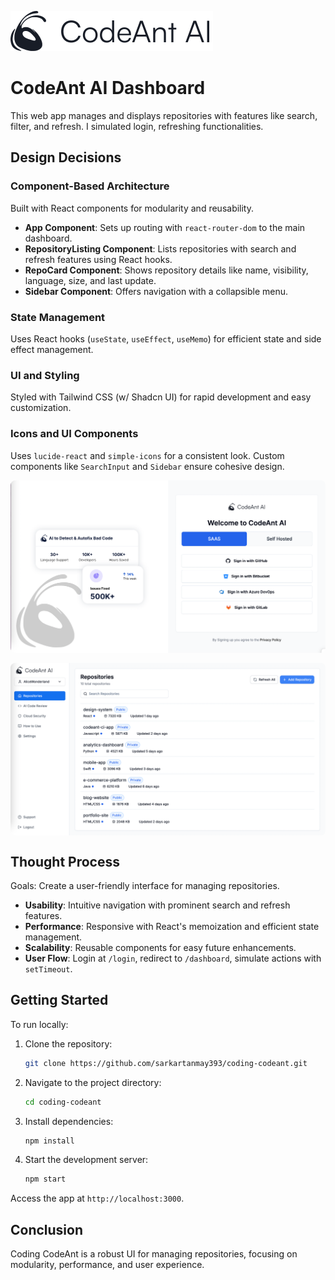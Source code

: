 ![](./src//assets//logo.svg)

# CodeAnt AI Dashboard

This web app manages and displays repositories with features like search, filter, and refresh. I simulated login, refreshing functionalities.

## Design Decisions

### Component-Based Architecture
Built with React components for modularity and reusability.

- **App Component**: Sets up routing with `react-router-dom` to the main dashboard.
- **RepositoryListing Component**: Lists repositories with search and refresh features using React hooks.
- **RepoCard Component**: Shows repository details like name, visibility, language, size, and last update.
- **Sidebar Component**: Offers navigation with a collapsible menu.

### State Management
Uses React hooks (`useState`, `useEffect`, `useMemo`) for efficient state and side effect management.

### UI and Styling
Styled with Tailwind CSS (w/ Shadcn UI) for rapid development and easy customization.

### Icons and UI Components
Uses `lucide-react` and `simple-icons` for a consistent look. Custom components like `SearchInput` and `Sidebar` ensure cohesive design.

<div style="display: flex; flex-wrap: wrap; gap: 16px; justify-content: center;">
  <img src="./authentication.png" style="max-width: 524px; width: 100%; border-radius: 8px;" />
  <img src="./dashboard.png" style="max-width: 524px; width: 100%; border-radius: 8px;" />
</div>

## Thought Process

Goals: Create a user-friendly interface for managing repositories.

- **Usability**: Intuitive navigation with prominent search and refresh features.
- **Performance**: Responsive with React's memoization and efficient state management.
- **Scalability**: Reusable components for easy future enhancements.
- **User Flow**: Login at `/login`, redirect to `/dashboard`, simulate actions with `setTimeout`.

## Getting Started

To run locally:

1. Clone the repository:
   ```bash
   git clone https://github.com/sarkartanmay393/coding-codeant.git
   ```
2. Navigate to the project directory:
   ```bash
   cd coding-codeant
   ```
3. Install dependencies:
   ```bash
   npm install
   ```
4. Start the development server:
   ```bash
   npm start
   ```

Access the app at `http://localhost:3000`.

## Conclusion

Coding CodeAnt is a robust UI for managing repositories, focusing on modularity, performance, and user experience.
